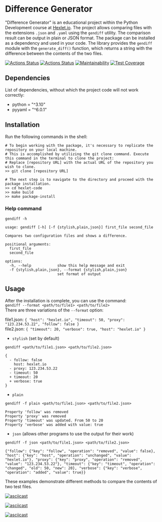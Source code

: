 # Difference Generator

"Difference Generator" is an educational project within the Python Development course
at [Hexlet.io](https://ru.hexlet.io). The project allows comparing files with the extensions `.json` and `.yaml` using
the `gendiff` utility. The comparison result can be output in plain or JSON format. The package can be installed as a
dependency and used in your code. The library provides the `gendiff` module with the `generate_diff()` function, which
returns a string with the difference between the contents of the two files.

[![Actions Status](https://github.com/ESergievich/python-project-50/actions/workflows/hexlet-check.yml/badge.svg)](https://github.com/ESergievich/python-project-50/actions)
[![Actions Status](https://github.com/ESergievich/python-project-50/actions/workflows/pyci.yaml/badge.svg)](https://github.com/ESergievich/python-project-50/actions)
[![Maintainability](https://api.codeclimate.com/v1/badges/2b62cb75ca0b350a0273/maintainability)](https://codeclimate.com/github/ESergievich/python-project-50/maintainability)
[![Test Coverage](https://api.codeclimate.com/v1/badges/2b62cb75ca0b350a0273/test_coverage)](https://codeclimate.com/github/ESergievich/python-project-50/test_coverage)

## Dependencies
List of dependencies, without which the project code will not work correctly:

- python = "^3.10"
- pyyaml = "^6.0.1"

## Installation

Run the following commands in the shell:

```commandline
# To begin working with the package, it's necessary to replicate the repository on your local machine.
# This is accomplished by utilizing the git clone command. Execute this command in the terminal to clone the project:
# Replace [repository URL] with the actual URL of the repository you wish to clone.
>> git clone [repository URL]

# The next step is to navigate to the directory and proceed with the package installation.
>> cd hexlet-code
>> make build
>> make package-install
```

### Help command
```
gendiff -h

usage: gendiff [-h] [-f {stylish,plain,json}] first_file second_file

Compares two configuration files and shows a difference.

positional arguments:
  first_file
  second_file

options:
  -h, --help            show this help message and exit
  -f {stylish,plain,json}, --format {stylish,plain,json}
                        set format of output
```

## Usage

After the installation is complete, you can use the command:  
`gendiff --format <path/to/file1> <path/to/file2>`  
There are three variations of the `--format` option:

file1.json:  ``{ "host": "hexlet.io", "timeout": 50, "proxy": "123.234.53.22", "follow": false }``  
file2.json:  ``{ "timeout": 20, "verbose": true, "host": "hexlet.io" }``

- `stylish` (set by default)  

`gendiff <path/to/file1.json> <path/to/file2.json>`   
```
{
  - follow: false
    host: hexlet.io
  - proxy: 123.234.53.22
  - timeout: 50
  + timeout: 20
  + verbose: true
}
```

- `plain`

`gendiff -f plain <path/to/file1.json> <path/to/file2.json>`   
```
Property 'follow' was removed
Property 'proxy' was removed
Property 'timeout' was updated. From 50 to 20
Property 'verbose' was added with value: true
```

- `json` (allows other programs to use the output for their work)

`gendiff -f json <path/to/file1.json> <path/to/file2.json>`  
```
{"follow": {"key": "follow", "operation": "removed", "value": false}, "host": {"key": "host", "operation": "unchanged", "value": "hexlet.io"}, "proxy": {"key": "proxy", "operation": "removed", "value": "123.234.53.22"}, "timeout": {"key": "timeout", "operation": 
"changed", "old": 50, "new": 20}, "verbose": {"key": "verbose", "operation": "added", "value": true}}
```
These examples demonstrate different methods to compare the contents of two test files.

[![asciicast](https://asciinema.org/a/gUqCosNdUZpfiPCEe0XC9cidv.svg)](https://asciinema.org/a/gUqCosNdUZpfiPCEe0XC9cidv)

[![asciicast](https://asciinema.org/a/0aZs2qJM44Ah2YPK79Rl09abx.svg)](https://asciinema.org/a/0aZs2qJM44Ah2YPK79Rl09abx)

[![asciicast](https://asciinema.org/a/stI5skN7E1GL9TMeMaaZu047v.svg)](https://asciinema.org/a/stI5skN7E1GL9TMeMaaZu047v)